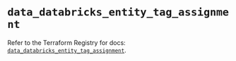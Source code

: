 # `data_databricks_entity_tag_assignment`

Refer to the Terraform Registry for docs: [`data_databricks_entity_tag_assignment`](https://registry.terraform.io/providers/databricks/databricks/1.88.0/docs/data-sources/entity_tag_assignment).
